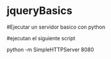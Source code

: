 jqueryBasics
============

#Ejecutar un servidor basico con python

#ejecutan el siguiente script

python -m SimpleHTTPServer 8080

